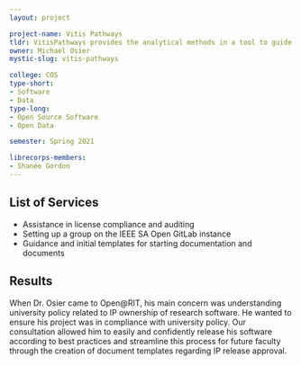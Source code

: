 ```yaml
---
layout: project

project-name: Vitis Pathways
tldr: VitisPathways provides the analytical methods in a tool to guide understanding of experimental results in Vitis genetics.
owner: Michael Osier
mystic-slug: vitis-pathways

college: COS
type-short:
- Software
- Data
type-long:
- Open Source Software
- Open Data

semester: Spring 2021

librecorps-members:
- Shanée Gordon
---
```


## List of Services
 - Assistance in license compliance and auditing
 - Setting up a group on the IEEE SA Open GitLab instance
 - Guidance and initial templates for starting documentation and documents

## Results

When Dr. Osier came to Open@RIT, his main concern was understanding university policy related to IP ownership of research software. He wanted to ensure his project was in compliance with university policy. Our consultation allowed him to easily and confidently release his software according to best practices and streamline this process for future faculty through the creation of document templates regarding IP release approval.
